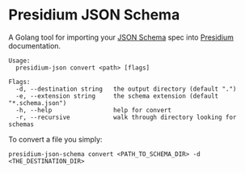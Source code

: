 # Presidium JSON Schema

A Golang tool for importing your [JSON Schema](http://json-schema.org/) spec into
[Presidium](http://presidium.spandigital.net) documentation.

```text
Usage:
  presidium-json convert <path> [flags]

Flags:
  -d, --destination string   the output directory (default ".")
  -e, --extension string     the schema extension (default "*.schema.json")
  -h, --help                 help for convert
  -r, --recursive            walk through directory looking for schemas
```

To convert a file you simply:

```shell
presidium-json-schema convert <PATH_TO_SCHEMA_DIR> -d <THE_DESTINATION_DIR>
```
